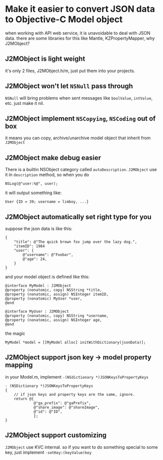 Make it easier to convert JSON data to Objective-C Model object
===============================================================

when working with API web service, it is unavoidable to deal with JSON data. there are some libraries for this like Mantle, KZPropertyMapper, why J2MObject?

J2MObject is light weight
-------------------------
it's only 2 files, J2MObject.h/m, just put them into your projects.


J2MObject won't let `NSNull` pass through
-----------------------------------------
`NSNull` will bring problems when sent messages like `boolValue`, `intValue`, etc. just make it nil.


J2MObject implement `NSCopying`, `NSCoding` out of box
------------------------------------------------------
it means you can copy, archive/unarchive model object that inherit from `J2MObject`

J2MObject make debug easier
---------------------------
There is a builtin NSObject category called `autoDescription`. `J2MObject` use it in `description` method, so when you do 
```
NSLog(@"user:%@", user);
```

it will output something like:

```
User {ID = 39; username = limboy, ...}
```

J2MObject automatically set right type for you
----------------------------------------------
suppose the json data is like this:

```
{
	"title": @"The quick brown fox jump over the lazy dog.",
	"itemID": 1984
	"user": {
		@"username": @"Foobar",
		@"age": 24,
	}
}
```

and your model object is defined like this:

```
@interface MyModel : J2MObject
@property (nonatomic, copy) NSString *title,
@property (nonatomic, assign) NSInteger itemID,
@property (nonatomic) MyUser *user,
@end

@interface MyUser : J2MObject
@property (nonatomic, copy) NSString *username,
@property (nonatomic, assign) NSInteger age,
@end
```

the magic

```
MyModel *model = [[MyModel alloc] initWithDictionary(jsonData)];
```

J2MObject support json key -> model property mapping
----------------------------------------------------
in your Model.m, implement `-(NSdictionary *)JSONKeysToPropertyKeys`

```
- (NSDictionary *)JSONKeysToPropertyKeys
{
	// if json keys and property keys are the same, ignore.
    return @{
             @"ga_prefix": @"gaPrefix",
             @"share_image": @"shareImage",
             @"id": @"ID",
             };
}
```

J2MObject support customizing
-----------------------------
`J2MObject` use KVC internal. so if you want to do something special to some key, just implement `-setKey:(keyValue)key`
